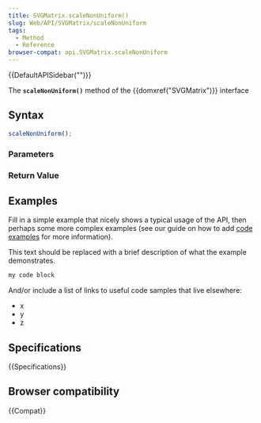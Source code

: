 ```yaml
---
title: SVGMatrix.scaleNonUniform()
slug: Web/API/SVGMatrix/scaleNonUniform
tags:
  - Method
  - Reference
browser-compat: api.SVGMatrix.scaleNonUniform
---
```

{{DefaultAPISidebar("")}}

The **`scaleNonUniform()`** method of the {{domxref("SVGMatrix")}} interface 

## Syntax

```js
scaleNonUniform();
```

### Parameters



### Return Value



## Examples

Fill in a simple example that nicely shows a typical usage of the API, then perhaps some more complex examples (see our guide on how to add [code examples](/en-US/docs/MDN/Contribute/Structures/Code_examples) for more information).

This text should be replaced with a brief description of what the example demonstrates.

```js
my code block
```

And/or include a list of links to useful code samples that live elsewhere:

*   x
*   y
*   z

## Specifications

{{Specifications}}

## Browser compatibility

{{Compat}}

